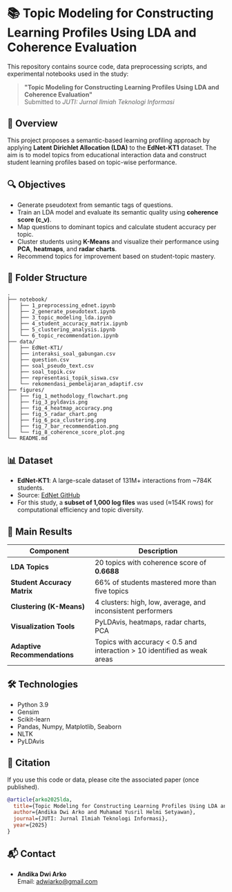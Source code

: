 
# 📚 Topic Modeling for Constructing Learning Profiles Using LDA and Coherence Evaluation

This repository contains source code, data preprocessing scripts, and experimental notebooks used in the study:

> **"Topic Modeling for Constructing Learning Profiles Using LDA and Coherence Evaluation"**  
> Submitted to *JUTI: Jurnal Ilmiah Teknologi Informasi*

## 🧠 Overview

This project proposes a semantic-based learning profiling approach by applying **Latent Dirichlet Allocation (LDA)** to the **EdNet-KT1** dataset. The aim is to model topics from educational interaction data and construct student learning profiles based on topic-wise performance.

## 🔍 Objectives

- Generate pseudotext from semantic tags of questions.
- Train an LDA model and evaluate its semantic quality using **coherence score (c_v)**.
- Map questions to dominant topics and calculate student accuracy per topic.
- Cluster students using **K-Means** and visualize their performance using **PCA**, **heatmaps**, and **radar charts**.
- Recommend topics for improvement based on student-topic mastery.

## 📁 Folder Structure

```
.
├── notebook/
│   ├── 1_preprocessing_ednet.ipynb
│   ├── 2_generate_pseudotext.ipynb
│   ├── 3_topic_modeling_lda.ipynb
│   ├── 4_student_accuracy_matrix.ipynb
│   ├── 5_clustering_analysis.ipynb
│   └── 6_topic_recommendation.ipynb
├── data/
│   ├── EdNet-KT1/
│   ├── interaksi_soal_gabungan.csv
│   ├── question.csv
│   ├── soal_pseudo_text.csv
│   ├── soal_topik.csv
│   ├── representasi_topik_siswa.csv
│   └── rekomendasi_pembelajaran_adaptif.csv
├── figures/
│   ├── fig_1_methodology_flowchart.png
│   ├── fig_3_pyldavis.png
│   ├── fig_4_heatmap_accuracy.png
│   ├── fig_5_radar_chart.png
│   ├── fig_6_pca_clustering.png
│   ├── fig_7_bar_recommendation.png
│   └── fig_8_coherence_score_plot.png
└── README.md
```

## 📊 Dataset

- **EdNet-KT1**: A large-scale dataset of 131M+ interactions from ~784K students.
- Source: [EdNet GitHub](https://github.com/riiid/ednet)
- For this study, a **subset of 1,000 log files** was used (≈154K rows) for computational efficiency and topic diversity.

## 🧪 Main Results

| Component                    | Description                                                                 |
|-----------------------------|-----------------------------------------------------------------------------|
| **LDA Topics**              | 20 topics with coherence score of **0.6688**                               |
| **Student Accuracy Matrix** | 66% of students mastered more than five topics                            |
| **Clustering (K-Means)**    | 4 clusters: high, low, average, and inconsistent performers                |
| **Visualization Tools**     | PyLDAvis, heatmaps, radar charts, PCA                                      |
| **Adaptive Recommendations**| Topics with accuracy < 0.5 and interaction > 10 identified as weak areas   |

## 🛠️ Technologies

- Python 3.9
- Gensim
- Scikit-learn
- Pandas, Numpy, Matplotlib, Seaborn
- NLTK
- PyLDAvis

## 📜 Citation

If you use this code or data, please cite the associated paper (once published).  

```bibtex
@article{arko2025lda,
  title={Topic Modeling for Constructing Learning Profiles Using LDA and Coherence Evaluation},
  author={Andika Dwi Arko and Muhamad Yusril Helmi Setyawan},
  journal={JUTI: Jurnal Ilmiah Teknologi Informasi},
  year={2025}
}
```

## 📬 Contact

- **Andika Dwi Arko**  
  Email: [adwiarko@gmail.com](mailto:adwiarko@gmail.com)
